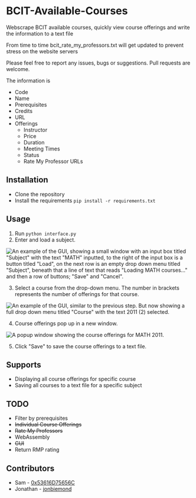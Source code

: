 # BCIT-Available-Courses
Webscrape BCIT available courses, quickly view course offerings and write the information to a text file

From time to time bcit_rate_my_professors.txt will get updated to prevent stress on the website servers

Please feel free to report any issues, bugs or suggestions. Pull requests are welcome.

The information is
+ Code
+ Name
+ Prerequisites
+ Credits
+ URL
+ Offerings
  + Instructor
  + Price
  + Duration
  + Meeting Times
  + Status
  + Rate My Professor URLs

## Installation
+ Clone the repository
+ Install the requirements `pip install -r requirements.txt`

## Usage
1. Run `python interface.py`
2. Enter and load a subject.

![An example of the GUI, showing a small window with an input box titled "Subject" with the text "MATH" inputted,
  to the right of the input box is a button titled "Load", on the next row is an empty drop down menu titled "Subject",
  beneath that a line of text that reads "Loading MATH courses..."  
  and then a row of buttons; "Save" and "Cancel".](https://i.ibb.co/N6zynYK/BCIT-Course-Finder-Load-Subject.png "BCIT Course Finder")

3. Select a course from the drop-down menu. The number in brackets represents the number of offerings for that course.

![An example of the GUI, similar to the previous step. 
But now showing a full drop down menu titled "Course" with the text 2011 (2) selected.](https://i.ibb.co/xg4nWRP/BCIT-Course-Finder-Choose-Course.png "BCIT Course Finder")

4. Course offerings pop up in a new window.

![A popup window showing the course offerings for MATH 2011.](https://i.ibb.co/ZM0c5xh/BCIT-Course-Finder-Pop-Up.png "BCIT Course Finder")

5. Click "Save" to save the course offerings to a text file.

## Supports
+ Displaying all course offerings for specific course
+ Saving all courses to a text file for a specific subject

## TODO
+ Filter by prerequisites
+ ~~Individual Course Offerings~~
+ ~~Rate My Professors~~
+ WebAssembly
+ ~~GUI~~
+ Return RMP rating

## Contributors
- Sam - [0x53616D75656C](https://github.com/0x53616D75656C)
- Jonathan - [jonbiemond](https://github.com/jonbiemond)
